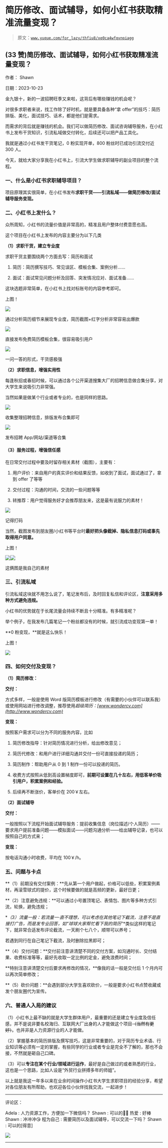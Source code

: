 # 简历修改、面试辅导，如何小红书获取精准流量变现？

> 原文：[`www.yuque.com/for_lazy/thfiu8/xe0ca4wfqvnpiagg`](https://www.yuque.com/for_lazy/thfiu8/xe0ca4wfqvnpiagg)

## (33 赞)简历修改、面试辅导，如何小红书获取精准流量变现？

作者： Shawn

日期：2023-10-23

金九银十，新的一波招聘旺季又来啦，这背后有哪些赚钱的机会呢？

对很多求职者来说，找工作除了好时机，就是要具备各种“拿 offer”的技巧：简历排版、美化，面试技巧、话术，都是他们是需求。

而需求的背后就是赚钱的机会。我们可以做简历修改、面试咨询辅导服务，在小红书上发布干货知识，引流私域做交付转化，后续还可以把产品工具化。

我就是通过小红书发干货笔记，0 粉实现开单，800 粉丝时已成功引流交付近 300 人。

今天，就给大家分享我在小红书上，引流大学生做求职辅导的副业项目的整个流程。

### 一、什么是小红书求职辅导项目？

项目原理其实很简单，在小红书发布**求职干货——引流私域——做简历修改/面试辅导服务变现。**

### 二、小红书上发什么？

众所周知，小红书的流量价值是非常高的，精准且用户整体付费意愿也高。

这个项目在小红书上发布的内容主要分为以下几类

**（1）求职干货，建立专业度**

求职干货主要围绕两个方面去写：简历和面试

1.  简历：简历撰写技巧、常见误区、模板合集、案例分析......

2.  面试：面试常见问题分析及回答、突发情况应对、面试准备......

这块选题非常简单，在小红书上找对标账号的内容参考即可。

上图！

![](img/b0902e1ff53bfae67c885d133a4b1865.png)

通过分析简历细节来展现专业度，简历截图+红字分析非常容易出爆款

![](img/9c9742f16c900218434133737c302467.png)

直接发布免费简历模板合集，很容易吸引用户

![](img/3ba949f385c212eeacf804ff2c5e3774.png)

一问一答的形式，干货感极强

**（2）求职信息，增强实用性**

每逢秋招或春招时候，可以通过各个公开渠道搜集大厂的招聘信息做合集分享，对大学生来说吸引力非常强。

当然如果是做某个行业或者专业的，也是同样的思路。

![](img/6184734aa0cdcde720fff6a37140335d.png)

收集整理招聘信息，排版发布合集即可

![](img/db081997e146c83e0bb7ad600dabd33f.png)

发布招聘 App/网站/渠道等合集

#### （3）服务过程，增强信任感

在日常交付过程中要及时留存相关素材（截图），主要有：

1.  用户评价：来自用户的真实评价和结果反馈，如收到了面试，面试通过了，拿到 offer 了等等

2.  交付过程：沟通的时间，交流的一些问题等等

3.  转推荐：用户觉得服务好才会推荐朋友来，这是最有说服力的素材！

![](img/becb4b5b4169e6d0f8da94d486e0814d.png)

记得打码

当然，截图发布到朋友圈/小红书等平台时**最好把头像截掉、隐私信息打码或事先取得用户同意。**

上图！

![](img/44972e17029e86a0ea0e2e50e8a41cc1.png)![](img/883957fd27a064ce2709878cc46df359.png)

这俩图是我自己的素材

### 三、引流私域

引流私域这块就不用怎么说了，笔记发布后，及时回复私信和评论区，**注意采用多种方式避免违规。**

小红书的优势就在于长尾流量会持续不断且十分精准。有多精准呢？

举个例子，在我发布几篇笔记一个粉丝都没有的时候，就引流成功变现第一单！

**0 粉变现，**就是这么快乐！

上图！

![](img/10cd0c59b9cc6c86c0b2ae066ca0c598.png)

### 四、如何交付及变现？

**（1）简历修改：**

**交付：**

方式多样，一般是使用 Word 版简历模板进行修改（有需要的小伙伴可以联系我）或使用网站进行修改调整，推荐使用*超级简历：[www.wondercv.com](http://www.wondercv.com)*

**变现：**

按照客户需求可以分为不同的服务内容，比如

1.  简历修改指导：针对简历情况进行分析，给出修改意见；

2.  简历代修改：和用户进行详细沟通并交付一份可直接投递的简历；

3.  简历制作：帮助用户从 0 到 1 制作一份可以投递的简历。

4.  收费方式按照从低到高设置梯度即可，**前期可设置在几十左右，用低客单价吸引用户，积累案例和经验。**

5.  后续再不断涨价，客单价在 200￥左右。

**（2）面试辅导**

**交付：**

一般按照以下流程开始面试辅导服务：提前收集信息（岗位描述/个人简历）——要求用户提前准备问题——模拟面试——问题沟通分析——给出辅导记录，也可以按照自己的方式来；

**变现：**

按电话沟通小时收费，平均在 100￥/h。

### 五、问题与卡点

**（1）前期没有交付案例：**先从第一个用户做起，价格可以低些，积累案例素材，再滚雪球式的提价，这个时候要做的就是高频的更新，最好日更；

**（2）注意避免违规：**可以通过小号置顶笔记、表情包、图片等多种方式引流，轮换，避免违规；

**（3）流量一般：**若流量一·直不理想，可以考虑在其他笔记下截流，注意不是直接打广告，而是发专业回答，如*“球球大家帮忙看下我的简历**”*类似这样的笔记下，就非常合适发布评论截流，一天刷个七八个，顺带可以养号；

若遇到同行在自己笔记下截流，及时删除拉黑即可；

**（4）交付问题：**交付前注意讲清楚不同的交付方案，如沟通时长、交付结果、收费标准等等，最好先收取一定比例的定金，避免浪费时间；

**特别注意讲清楚交付后要求再修改的情况，**像我的话一般是交付后 1 个月内可以再次简单修改；

**（5）砍价问题：**会遇到部分大学生喜欢砍价，一般是要求小红书点赞收藏或发个朋友圈代为宣传。

### 六、普通人入局的建议

（1）小红书上最不缺的就是大学生群体用户，最重要的还是建立专业度及信任感，并不是说非要名校海归、互联网大厂出身的人才能做这个项目~~（当然有更好）~~。也并非是人力资源行业的人才能做。

（2）掌握基本的简历排版及撰写技巧，这是非常重要的，对于简历专业术语、行业知识等必须有一定的掌握，有些同学的行业或者专业是完全不了解的，那也不会接，不然就是砸自己口碑。

（3）可以**专注在某个行业/领域进行运作**，最好是自己做过的或者熟悉的行业，这也是一个思路，比如人设是“外贸行业拼搏多年的师姐”。

以上就是我这一年多以来在业余时间操作小红书大学生求职项目的经验分享，希望对各位朋友有所帮助，也欢迎各位小伙伴找我交流，一起进步！

* * *

评论区：

Adela : 人力资源工作，方便加一下微信吗？
Shawn : 可以的👌🏻
热爱 : 好棒
Shawn : 冲冲冲😘
程为自己 : 需要简历以及面试辅导，可以交流一下吗？
Shawn : 可以的[得意]

![](img/1c37d505930596d12a88ab23e11aa07a.png)

* * *